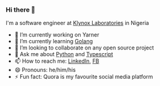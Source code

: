 ### Hi there 👋

<!--
**ConfidenceYobo/ConfidenceYobo** is a ✨ _special_ ✨ repository because its `README.md` (this file) appears on your GitHub profile.-->

I'm a software engineer at [Klynox Laboratories](https://web.facebook.com/klynoxlabs) in Nigeria

- 🔭 I’m currently working on Yarner
- 🌱 I’m currently learning [Golang](https://golang.org/)
- 👯 I’m looking to collaborate on any open source project
- 💬 Ask me about [Python](https://python.org) and [Typescript](https://www.typescriptlang.org/)
- 📫 How to reach me: [LinkedIn](https://www.linkedin.com/in/confidenceyobo/), [FB](https://fb.me)
- 😄 Pronouns: he/him/his
- ⚡ Fun fact: Quora is my favourite social media platform
